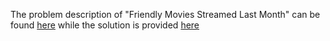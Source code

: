The problem description of "Friendly Movies Streamed Last Month" can be found [here](https://leetcode.com/problems/friendly-movies-streamed-last-month/) while the solution is provided [here](https://github.com/aurimas13/Solutions-To-Problems/blob/main/LeetCode/SQL%20Solutions/Friendly%20Movies%20Streamed%20Last%20Month/friendly.sql)